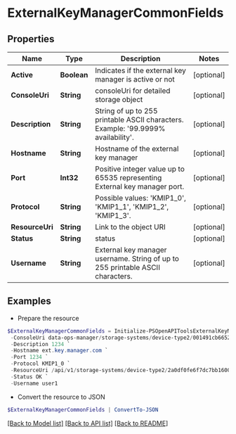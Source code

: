 # ExternalKeyManagerCommonFields
## Properties

Name | Type | Description | Notes
------------ | ------------- | ------------- | -------------
**Active** | **Boolean** | Indicates if the external key manager is active or not | [optional] 
**ConsoleUri** | **String** | consoleUri for detailed storage object | [optional] 
**Description** | **String** | String of up to 255 printable ASCII characters. Example: &#39;99.9999% availability&#39;. | [optional] 
**Hostname** | **String** | Hostname of the external key manager | [optional] 
**Port** | **Int32** | Positive integer value up to 65535 representing External key manager port. | [optional] 
**Protocol** | **String** | Possible values: &#39;KMIP1_0&#39;, &#39;KMIP1_1&#39;, &#39;KMIP1_2&#39;, &#39;KMIP1_3&#39;. | [optional] 
**ResourceUri** | **String** | Link to the object URI | [optional] 
**Status** | **String** | status | [optional] 
**Username** | **String** | External key manager username. String of up to 255 printable ASCII characters. | [optional] 

## Examples

- Prepare the resource
```powershell
$ExternalKeyManagerCommonFields = Initialize-PSOpenAPIToolsExternalKeyManagerCommonFields  -Active true `
 -ConsoleUri data-ops-manager/storage-systems/device-type2/001491cb6652a03a6b000000000000000000000001/external-key-manager/071491cb6652a03a6b000000000000000000000006 `
 -Description 1234 `
 -Hostname ext.key.manager.com `
 -Port 1234 `
 -Protocol KMIP1_0 `
 -ResourceUri /api/v1/storage-systems/device-type2/2a0df0fe6f7dc7bb16000000000000000000004817 `
 -Status OK `
 -Username user1
```

- Convert the resource to JSON
```powershell
$ExternalKeyManagerCommonFields | ConvertTo-JSON
```

[[Back to Model list]](../README.md#documentation-for-models) [[Back to API list]](../README.md#documentation-for-api-endpoints) [[Back to README]](../README.md)

